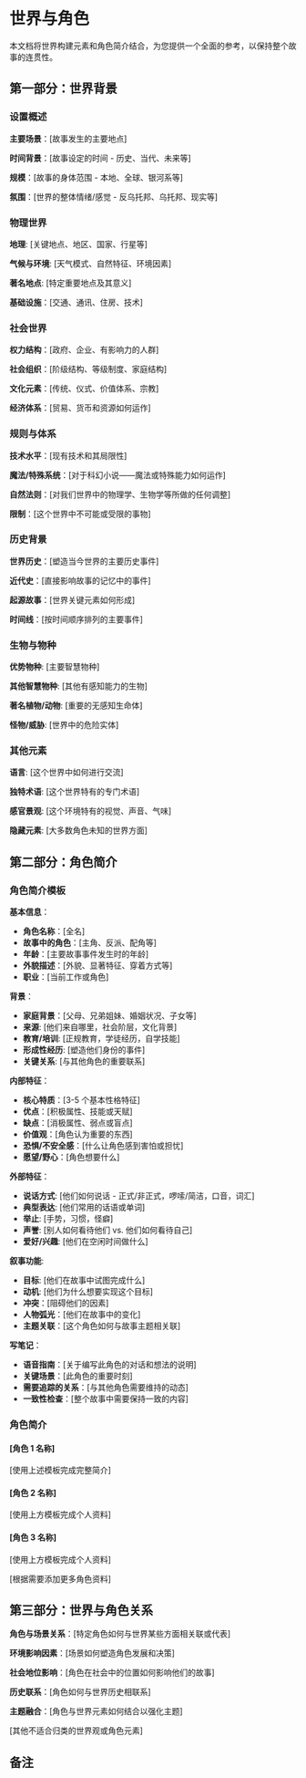 # 世界与角色

本文档将世界构建元素和角色简介结合，为您提供一个全面的参考，以保持整个故事的连贯性。

## 第一部分：世界背景

### 设置概述

**主要场景**：[故事发生的主要地点]

**时间背景**：[故事设定的时间 - 历史、当代、未来等]

**规模**：[故事的身体范围 - 本地、全球、银河系等]

**氛围**：[世界的整体情绪/感觉 - 反乌托邦、乌托邦、现实等]

### 物理世界

**地理**: [关键地点、地区、国家、行星等]

**气候与环境**: [天气模式、自然特征、环境因素]

**著名地点**: [特定重要地点及其意义]

**基础设施**：[交通、通讯、住房、技术]

### 社会世界

**权力结构**：[政府、企业、有影响力的人群]

**社会组织**：[阶级结构、等级制度、家庭结构]

**文化元素**：[传统、仪式、价值体系、宗教]

**经济体系**：[贸易、货币和资源如何运作]

### 规则与体系

**技术水平**：[现有技术和其局限性]

**魔法/特殊系统**：[对于科幻小说——魔法或特殊能力如何运作]

**自然法则**：[对我们世界中的物理学、生物学等所做的任何调整]

**限制**：[这个世界中不可能或受限的事物]

### 历史背景

**世界历史**：[塑造当今世界的主要历史事件]

**近代史**：[直接影响故事的记忆中的事件]

**起源故事**：[世界关键元素如何形成]

**时间线**：[按时间顺序排列的主要事件]

### 生物与物种

**优势物种**: [主要智慧物种]

**其他智慧物种**: [其他有感知能力的生物]

**著名植物/动物**: [重要的无感知生命体]

**怪物/威胁**: [世界中的危险实体]

### 其他元素

**语言**: [这个世界中如何进行交流]

**独特术语**: [这个世界特有的专门术语]

**感官景观**: [这个环境特有的视觉、声音、气味]

**隐藏元素**: [大多数角色未知的世界方面]

## 第二部分：角色简介

### 角色简介模板

**基本信息**：
- **角色名称**：[全名]
- **故事中的角色**：[主角、反派、配角等]
- **年龄**：[主要故事事件发生时的年龄]
- **外貌描述**：[外貌、显著特征、穿着方式等]
- **职业**：[当前工作或角色]

**背景**：
- **家庭背景**：[父母、兄弟姐妹、婚姻状况、子女等]
- **来源**: [他们来自哪里，社会阶层，文化背景]
- **教育/培训**: [正规教育，学徒经历，自学技能]
- **形成性经历**: [塑造他们身份的事件]
- **关键关系**: [与其他角色的重要联系]

**内部特征**：
- **核心特质**：[3-5 个基本性格特征]
- **优点**：[积极属性、技能或天赋]
- **缺点**：[消极属性、弱点或盲点]
- **价值观**：[角色认为重要的东西]
- **恐惧/不安全感**：[什么让角色感到害怕或担忧]
- **愿望/野心**：[角色想要什么]

**外部特征**：
- **说话方式**: [他们如何说话 - 正式/非正式，啰嗦/简洁，口音，词汇]
- **典型表达**: [他们常用的话语或单词]
- **举止**: [手势，习惯，怪癖]
- **声誉**: [别人如何看待他们 vs. 他们如何看待自己]
- **爱好/兴趣**: [他们在空闲时间做什么]

**叙事功能**:
- **目标**: [他们在故事中试图完成什么]
- **动机**: [他们为什么想要实现这个目标]
- **冲突**：[阻碍他们的因素]
- **人物弧光**：[他们在故事中的变化]
- **主题关联**：[这个角色如何与故事主题相关联]

**写笔记**：
- **语音指南**：[关于编写此角色的对话和想法的说明]
- **关键场景**：[此角色的重要时刻]
- **需要追踪的关系**：[与其他角色需要维持的动态]
- **一致性检查**：[整个故事中需要保持一致的内容]

### 角色简介

#### [角色 1 名称]
[使用上述模板完成完整简介]

#### [角色 2 名称]
[使用上方模板完成个人资料]

#### [角色 3 名称]
[使用上方模板完成个人资料]

[根据需要添加更多角色资料]

## 第三部分：世界与角色关系

**角色与场景关系**：[特定角色如何与世界某些方面相关联或代表]

**环境影响因素**：[场景如何塑造角色发展和决策]

**社会地位影响**：[角色在社会中的位置如何影响他们的故事]

**历史联系**：[角色如何与世界历史相联系]

**主题融合**：[角色与世界元素如何结合以强化主题]

[其他不适合归类的世界观或角色元素]

## 备注